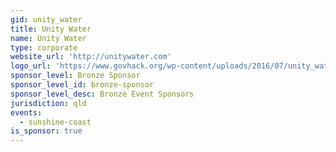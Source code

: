 ```yaml
---
gid: unity_water
title: Unity Water
name: Unity Water
type: corporate
website_url: 'http://unitywater.com'
logo_url: 'https://www.govhack.org/wp-content/uploads/2016/07/unity_water.png'
sponsor_level: Bronze Sponsor
sponsor_level_id: bronze-sponsor
sponsor_level_desc: Bronze Event Sponsors
jurisdiction: qld
events:
  - sunshine-coast
is_sponsor: true
---
```

